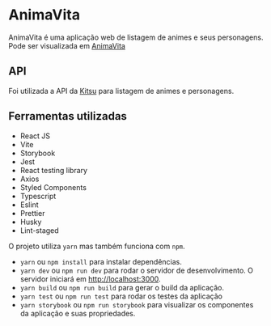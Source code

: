 # AnimaVita
AnimaVita é uma aplicação web de listagem de animes e seus personagens.
Pode ser visualizada em [AnimaVita](https://anima-vita.netlify.app/)

## API
Foi utilizada a API da [Kitsu](https://kitsu.docs.apiary.io/#) para listagem de animes e personagens.

## Ferramentas utilizadas
- React JS
- Vite
- Storybook
- Jest
- React testing library
- Axios
- Styled Components
- Typescript
- Eslint
- Prettier
- Husky
- Lint-staged


O projeto utiliza `yarn` mas também funciona com `npm`. 
- `yarn` ou `npm install` para instalar dependências.
- `yarn dev` ou `npm run dev` para rodar o servidor de desenvolvimento. O servidor iniciará em [http://localhost:3000](http://localhost:3000).
- `yarn build` ou `npm run build` para gerar o build da aplicação.
- `yarn test` ou `npm run test` para rodar os testes da aplicação
- `yarn storybook` ou `npm run storybook` para visualizar os componentes da aplicação e suas propriedades.

